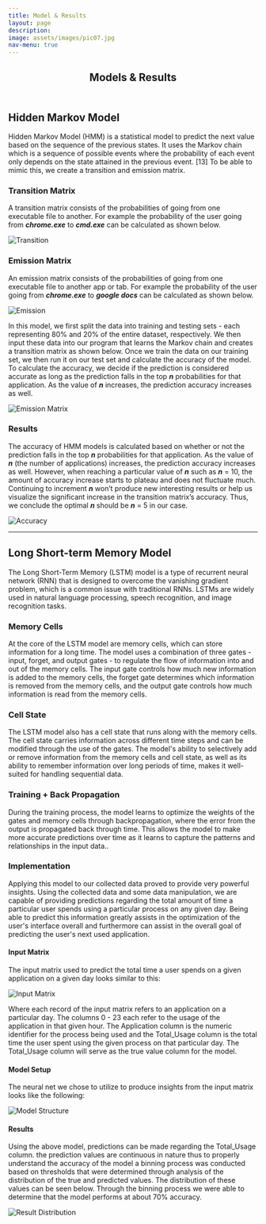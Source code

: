 ```yaml
---
title: Model & Results
layout: page
description:
image: assets/images/pic07.jpg
nav-menu: true
---
```


<!-- Main -->
<div id="main">

<!-- One -->
<section id="one">
	<div class="inner">
		<header class="major">
			<h2>Models & Results</h2>
		</header>

<h2 id="content">Hidden Markov Model</h2>
<p>Hidden Markov Model (HMM) is a statistical model to predict the next value based on the 
sequence of the previous states. It uses the Markov chain which is a sequence of possible 
events where the probability of each event only depends on the state attained in the previous 
event. [13] To be able to mimic this, we create a transition and emission matrix.
</p>
<div class="row">
	<div class="6u 12u$(small)">
		<h3>Transition Matrix</h3>
		<p>A transition matrix consists of the probabilities of going from one executable file 
		to another. For example the probability of the user going from <b><i>chrome.exe</i></b> to 
		<b><i>cmd.exe</i></b> can be calculated as shown below.</p>
		<span class="image fit">
		    <img src="/system-usage-analysis-website/assets/images/transition.png" alt="Transition" />
		</span>
	</div>
	<div class="6u$ 12u$(small)">
		<h3>Emission Matrix</h3>
		<p>An emission matrix consists of the probabilities of going from one executable file to 
		another app or tab. For example the probability of the user going from <b><i>chrome.exe</i></b> to 
		<b><i>google docs</i></b> can be calculated as shown below.</p>
		<span class="image fit">
		    <img src="/system-usage-analysis-website/assets/images/emission.jpg" alt="Emission" />
        </span>
	</div>
</div>
<p></p>
<p>In this model, we first split the data into training and testing sets - each representing 80% 
and 20% of the entire dataset, respectively. We then input these data into our program that learns 
the Markov chain and creates a transition matrix as shown below. Once we train the data on our training set, we 
then run it on our test set and calculate the accuracy of the model. To calculate the accuracy, we 
decide if the prediction is considered accurate as long as the prediction falls in the top <b><i>n</i></b> 
probabilities for that application. As the value of <b><i>n</i></b> increases, the prediction accuracy increases 
as well.</p>

<span class="image center">
    <img src="/system-usage-analysis-website/assets/images/emmisionmatrix.png" alt="Emission Matrix" />
</span>

<h3>Results</h3>
<p>The accuracy of HMM models is calculated based on whether or not the prediction falls in the top <b><i>n</i></b> 
probabilities for that application. As the value of <b><i>n</i></b> (the number of applications) increases, the 
prediction accuracy increases as well. However, when reaching a particular value of <b><i>n</i></b> such as <b><i>n</i></b> = 10, 
the amount of accuracy increase starts to plateau and does not fluctuate much. Continuing to 
increment <b><i>n</i></b> won’t produce new interesting results or help us visualize the significant increase in 
the transition matrix’s accuracy. Thus, we conclude the optimal <b><i>n</i></b> should be <b><i>n</i></b> = 5 in our case.</p>

<span class="image center">
    <img src="/system-usage-analysis-website/assets/images/accuracyChart.png" alt="Accuracy" />
</span>

<hr class="major" />

<h2 id="content">Long Short-term Memory Model</h2>
<p>The Long Short-Term Memory (LSTM) model is a type of recurrent neural network (RNN) 
that is designed to overcome the vanishing gradient problem, which is a common issue with 
traditional RNNs. LSTMs are widely used in natural language processing, speech recognition, and image recognition tasks.</p>
<div class="row">
	<div class="4u 12u$(small)">
		<h3>Memory Cells</h3>
		<p>At the core of the LSTM model are memory cells, which can store information for a long 
            time. The model uses a combination of three gates - input, forget, and output gates - to 
            regulate the flow of information into and out of the memory cells. The input gate controls
            how much new information is added to the memory cells, the forget gate determines which information 
            is removed from the memory cells, and the output gate controls how much information is read from the
            memory cells.</p>
	</div>
	<div class="4u 12u$(small)">
		<h3>Cell State</h3>
		<p>The LSTM model also has a cell state that runs along with the memory cells. The cell state
            carries information across different time steps and can be modified through the use of the
            gates. The model's ability to selectively add or remove information from the memory cells 
            and cell state, as well as its ability to remember information over long periods of time, 
            makes it well-suited for handling sequential data.</p>
	</div>
	<div class="4u 12u$(small)">
		<h3>Training + Back Propagation</h3>
		<p>During the training process, the model learns to optimize the weights of the gates and memory
            cells through backpropagation, where the error from the output is propagated back through time.
            This allows the model to make more accurate predictions over time as it learns to capture the 
            patterns and relationships in the input data..</p>
	</div>
</div>
<p></p>
    <h3>Implementation</h3>
		<p>Applying this model to our collected data proved to provide very powerful insights. Using the 
            collected data and some data manipulation, we are capable of providing predictions regarding
            the total amount of time a particular user spends using a particular process on any given day.
            Being able to predict this information greatly assists in the optimization of the user's interface
            overall and furthermore can assist in the overall goal of predicting the user's next used application.
        </p>
    <h4>Input Matrix</h4>
    <p>The input matrix used to predict the total time a user spends on a given application on a given day looks 
        similar to this:</p>
    <span class="image fit">
        <img src="/system-usage-analysis-website/assets/images/Screenshot 2023-03-12 at 8.13.42 AM.jpg" alt="Input Matrix" />
    </span>
    <p>Where each record of the input matrix refers to an application on a particular day. The columns 0 - 23 
        each refer to the usage of the application in that given hour. The Application column is the numeric 
        identifier for the process being used and the Total_Usage column is the total time the user spent using
        the given process on that particular day. The Total_Usage column will serve as the true value column for 
        the model.</p>
    <h4>Model Setup</h4>
    <p>The neural net we chose to utilize to produce insights from the input matrix looks like the following:</p>
    <span class="image fit">
        <img src="/system-usage-analysis-website/assets/images/Screenshot 2023-03-12 at 8.40.42 AM.jpg" alt="Model Structure" />
    </span>
    <h4>Results</h4>
    <p>Using the above model, predictions can be made regarding the Total_Usage column. the prediction values are 
        continuous in nature thus to properly understand the accuracy of the model a binning process was conducted 
        based on thresholds that were determined through analysis of the distribution of the true and predicted values.
        The distribution of these values can be seen below. Through the binning process we were able to determine that the 
        model performs at about 70% accuracy.</p>
    <span class="image center">
        <img src="/system-usage-analysis-website/assets/images/Screenshot 2023-03-12 at 9.52.40 AM.jpg" alt="Result Distribution" />
    </span>
	</div>
</section>
</div>